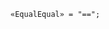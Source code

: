 <!-- This file is generated automatically by infrastructure scripts. Please don't edit by hand. -->

```{ .ebnf .slang-ebnf #EqualEqual }
«EqualEqual» = "==";
```
